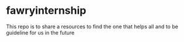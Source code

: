 # fawryinternship
This repo is to share a resources to find the one that helps all and to be guideline for us in the future 
